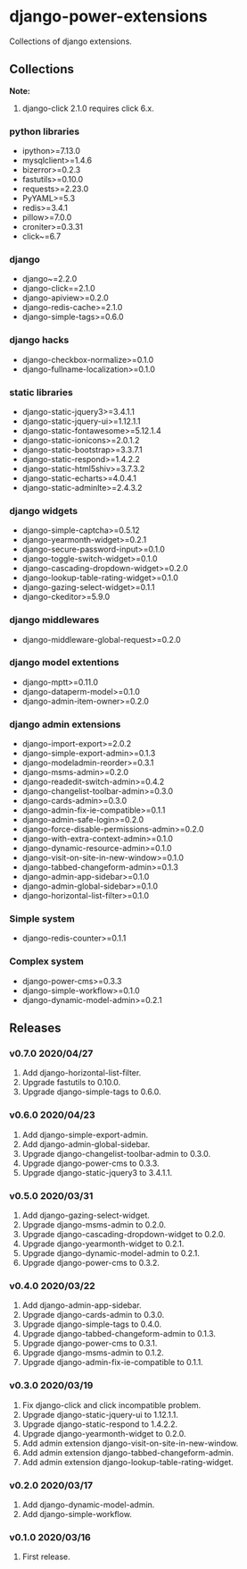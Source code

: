 # django-power-extensions

Collections of django extensions.

## Collections

**Note:**

1. django-click 2.1.0 requires click 6.x.

### python libraries

- ipython>=7.13.0
- mysqlclient>=1.4.6
- bizerror>=0.2.3
- fastutils>=0.10.0
- requests>=2.23.0
- PyYAML>=5.3
- redis>=3.4.1
- pillow>=7.0.0
- croniter>=0.3.31
- click~=6.7

### django

- django~=2.2.0
- django-click==2.1.0
- django-apiview>=0.2.0 
- django-redis-cache>=2.1.0
- django-simple-tags>=0.6.0

### django hacks

- django-checkbox-normalize>=0.1.0
- django-fullname-localization>=0.1.0

### static libraries

- django-static-jquery3>=3.4.1.1
- django-static-jquery-ui>=1.12.1.1
- django-static-fontawesome>=5.12.1.4
- django-static-ionicons>=2.0.1.2
- django-static-bootstrap>=3.3.7.1
- django-static-respond>=1.4.2.2
- django-static-html5shiv>=3.7.3.2
- django-static-echarts>=4.0.4.1
- django-static-adminlte>=2.4.3.2

### django widgets

- django-simple-captcha>=0.5.12
- django-yearmonth-widget>=0.2.1
- django-secure-password-input>=0.1.0
- django-toggle-switch-widget>=0.1.0
- django-cascading-dropdown-widget>=0.2.0
- django-lookup-table-rating-widget>=0.1.0
- django-gazing-select-widget>=0.1.1
- django-ckeditor>=5.9.0

### django middlewares

- django-middleware-global-request>=0.2.0

### django model extentions

- django-mptt>=0.11.0
- django-dataperm-model>=0.1.0
- django-admin-item-owner>=0.2.0

### django admin extensions

- django-import-export>=2.0.2
- django-simple-export-admin>=0.1.3
- django-modeladmin-reorder>=0.3.1
- django-msms-admin>=0.2.0
- django-readedit-switch-admin>=0.4.2
- django-changelist-toolbar-admin>=0.3.0
- django-cards-admin>=0.3.0
- django-admin-fix-ie-compatible>=0.1.1
- django-admin-safe-login>=0.2.0
- django-force-disable-permissions-admin>=0.2.0
- django-with-extra-context-admin>=0.1.0
- django-dynamic-resource-admin>=0.1.0
- django-visit-on-site-in-new-window>=0.1.0
- django-tabbed-changeform-admin>=0.1.3
- django-admin-app-sidebar>=0.1.0
- django-admin-global-sidebar>=0.1.0
- django-horizontal-list-filter>=0.1.0

### Simple system

- django-redis-counter>=0.1.1

### Complex system

- django-power-cms>=0.3.3
- django-simple-workflow>=0.1.0
- django-dynamic-model-admin>=0.2.1

## Releases

### v0.7.0 2020/04/27

1. Add django-horizontal-list-filter.
1. Upgrade fastutils to 0.10.0.
1. Upgrade django-simple-tags to 0.6.0.

### v0.6.0 2020/04/23

1. Add django-simple-export-admin.
1. Add django-admin-global-sidebar.
1. Upgrade django-changelist-toolbar-admin to 0.3.0.
1. Upgrade django-power-cms to 0.3.3.
1. Upgrade django-static-jquery3 to 3.4.1.1.

### v0.5.0 2020/03/31

1. Add django-gazing-select-widget.
1. Upgrade django-msms-admin to 0.2.0.
1. Upgrade django-cascading-dropdown-widget to 0.2.0.
1. Upgrade django-yearmonth-widget to 0.2.1.
1. Upgrade django-dynamic-model-admin to 0.2.1.
1. Upgrade django-power-cms to 0.3.2.

### v0.4.0 2020/03/22

1. Add django-admin-app-sidebar.
1. Upgrade django-cards-admin to 0.3.0.
1. Upgrade django-simple-tags to 0.4.0.
1. Upgrade django-tabbed-changeform-admin to 0.1.3.
1. Upgrade django-power-cms to 0.3.1.
1. Upgrade django-msms-admin to 0.1.2.
1. Upgrade django-admin-fix-ie-compatible to 0.1.1.

### v0.3.0 2020/03/19

1. Fix django-click and click incompatible problem.
1. Upgrade django-static-jquery-ui to 1.12.1.1.
1. Upgrade django-static-respond to 1.4.2.2.
1. Upgrade django-yearmonth-widget to 0.2.0.
1. Add admin extension django-visit-on-site-in-new-window.
1. Add admin extension django-tabbed-changeform-admin.
1. Add admin extension django-lookup-table-rating-widget.

### v0.2.0 2020/03/17

1. Add django-dynamic-model-admin.
1. Add django-simple-workflow.

### v0.1.0 2020/03/16

1. First release.